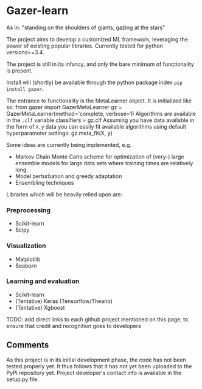 # Gazer-learn

As in: "standing on the shoulders of giants, gazing at the stars"

The project aims to develop a customized ML framework, leveraging the power of existing popular libraries. Currently tested for python versions>=3.4. 

The project is still in its infancy, and only the bare minimum of functionality is present.

Install will (shortly) be available through the python package index `pip install gazer`.

The entrance to functionality is the MetaLearner object. It is initialized like so:
    from gazer import GazerMetaLearner
	gz = GazerMetaLearner(method='complete, verbose=1)
Algorithms are available in the `.clf` variable
	classifiers = gz.clf
Assuming you have data available in the form of `X,y` data you can easily fit available algorithms 
using default hyperparameter settings:
	gz.meta_fit(X, y)



Some ideas are currently being implemented, e.g.
* Markov Chain Monte Carlo scheme for optimization of (very-) large ensemble models 
for large data sets where training times are relatively long.
* Model perturbation and greedy adaptation
* Ensembling techniques

Libraries which will be heavily relied upon are:

### Preprocessing
* Scikit-learn 
* Scipy

### Visualization
* Matplotlib
* Seaborn 

### Learning and evaluation
* Scikit-learn
* (Tentative) Keras (Tensorflow/Theano)
* (Tentative) Xgboost

TODO: add direct links to each github project mentioned on this page, 
to ensure that credit and recognition goes to developers


## Comments
As this project is in its initial development phase, the code has not been tested properly yet. It thus follows
that it has not yet been uploaded to the PyPi repository yet. Project developer's contact info is available in the setup.py file. 
